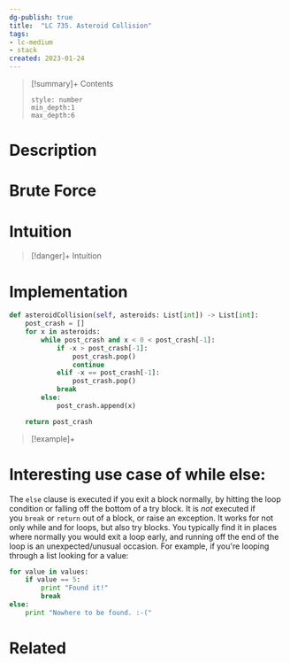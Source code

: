 ```yaml
---
dg-publish: true
title:  "LC 735. Asteroid Collision"
tags:
- lc-medium
- stack
created: 2023-01-24
---
```


>[!summary]+ Contents
>```toc
>style: number
>min_depth:1
>max_depth:6
>```

# Description

# Brute Force
# Intuition

>[!danger]+ Intuition

# Implementation
```python
def asteroidCollision(self, asteroids: List[int]) -> List[int]:
	post_crash = []
	for x in asteroids:
		while post_crash and x < 0 < post_crash[-1]:
			if -x > post_crash[-1]:
				post_crash.pop()
				continue
			elif -x == post_crash[-1]:
				post_crash.pop()
			break
		else:
			post_crash.append(x)

	return post_crash
```

>[!example]+ 

# Interesting use case of while else:
The `else` clause is executed if you exit a block normally, by hitting the loop condition or falling off the bottom of a try block. It is _not_ executed if you `break` or `return` out of a block, or raise an exception. It works for not only while and for loops, but also try blocks. You typically find it in places where normally you would exit a loop early, and running off the end of the loop is an unexpected/unusual occasion. For example, if you're looping through a list looking for a value:

```python
for value in values:
    if value == 5:
        print "Found it!"
        break
else:
    print "Nowhere to be found. :-("
```
# Related
